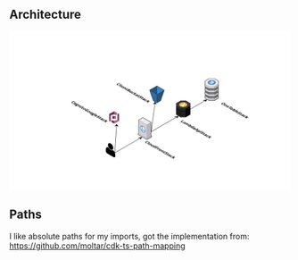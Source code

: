
## Architecture

![architecture](../doc/aws-infra.svg)


## Paths

I like absolute paths for my imports, got the implementation from: 
https://github.com/moltar/cdk-ts-path-mapping
